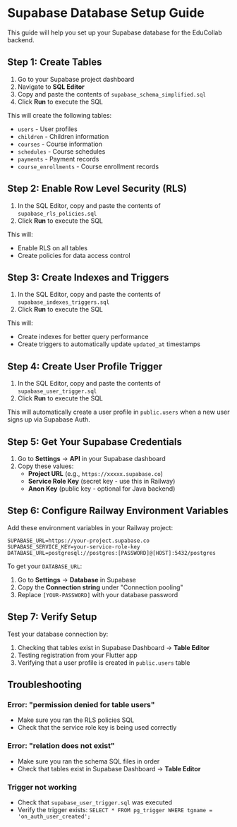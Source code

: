 # Supabase Database Setup Guide

This guide will help you set up your Supabase database for the EduCollab backend.

## Step 1: Create Tables

1. Go to your Supabase project dashboard
2. Navigate to **SQL Editor**
3. Copy and paste the contents of `supabase_schema_simplified.sql`
4. Click **Run** to execute the SQL

This will create the following tables:
- `users` - User profiles
- `children` - Children information
- `courses` - Course information
- `schedules` - Course schedules
- `payments` - Payment records
- `course_enrollments` - Course enrollment records

## Step 2: Enable Row Level Security (RLS)

1. In the SQL Editor, copy and paste the contents of `supabase_rls_policies.sql`
2. Click **Run** to execute the SQL

This will:
- Enable RLS on all tables
- Create policies for data access control

## Step 3: Create Indexes and Triggers

1. In the SQL Editor, copy and paste the contents of `supabase_indexes_triggers.sql`
2. Click **Run** to execute the SQL

This will:
- Create indexes for better query performance
- Create triggers to automatically update `updated_at` timestamps

## Step 4: Create User Profile Trigger

1. In the SQL Editor, copy and paste the contents of `supabase_user_trigger.sql`
2. Click **Run** to execute the SQL

This will automatically create a user profile in `public.users` when a new user signs up via Supabase Auth.

## Step 5: Get Your Supabase Credentials

1. Go to **Settings** → **API** in your Supabase dashboard
2. Copy these values:
   - **Project URL** (e.g., `https://xxxxx.supabase.co`)
   - **Service Role Key** (secret key - use this in Railway)
   - **Anon Key** (public key - optional for Java backend)

## Step 6: Configure Railway Environment Variables

Add these environment variables in your Railway project:

```
SUPABASE_URL=https://your-project.supabase.co
SUPABASE_SERVICE_KEY=your-service-role-key
DATABASE_URL=postgresql://postgres:[PASSWORD]@[HOST]:5432/postgres
```

To get your `DATABASE_URL`:
1. Go to **Settings** → **Database** in Supabase
2. Copy the **Connection string** under "Connection pooling"
3. Replace `[YOUR-PASSWORD]` with your database password

## Step 7: Verify Setup

Test your database connection by:
1. Checking that tables exist in Supabase Dashboard → **Table Editor**
2. Testing registration from your Flutter app
3. Verifying that a user profile is created in `public.users` table

## Troubleshooting

### Error: "permission denied for table users"
- Make sure you ran the RLS policies SQL
- Check that the service role key is being used correctly

### Error: "relation does not exist"
- Make sure you ran the schema SQL files in order
- Check that tables exist in Supabase Dashboard → **Table Editor**

### Trigger not working
- Check that `supabase_user_trigger.sql` was executed
- Verify the trigger exists: `SELECT * FROM pg_trigger WHERE tgname = 'on_auth_user_created';`

